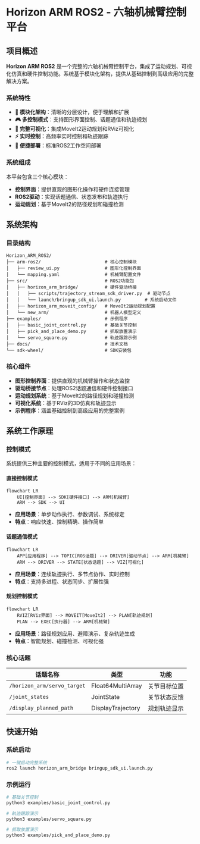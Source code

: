 # Horizon ARM ROS2 - 六轴机械臂控制平台

## 项目概述

**Horizon ARM ROS2** 是一个完整的六轴机械臂控制平台，集成了运动规划、可视化仿真和硬件控制功能。系统基于模块化架构，提供从基础控制到高级应用的完整解决方案。

### 系统特性

- **🔧 模块化架构**：清晰的分层设计，便于理解和扩展
- **🎮 多控制模式**：支持图形界面控制、话题通信和轨迹规划
- **🎨 完整可视化**：集成MoveIt2运动规划和RViz可视化
- **⚡ 实时控制**：高频率实时控制和轨迹跟踪
- **🚀 便捷部署**：标准ROS2工作空间部署

### 系统组成

本平台包含三个核心模块：
- **控制界面**：提供直观的图形化操作和硬件连接管理
- **ROS2驱动**：实现话题通信、状态发布和轨迹执行
- **运动规划**：基于MoveIt2的路径规划和碰撞检测

## 系统架构

### 目录结构

```
Horizon_ARM_ROS2/
├── arm-ros2/                        # 核心控制模块
│   ├── review_ui.py                 # 图形化控制界面
│   └── mapping.yaml                 # 机械臂配置文件
├── src/                             # ROS2功能包
│   ├── horizon_arm_bridge/          # 硬件驱动桥接
│   │   ├── scripts/trajectory_stream_sdk_driver.py  # 驱动节点
│   │   └── launch/bringup_sdk_ui.launch.py         # 系统启动文件
│   ├── horizon_arm_moveit_config/   # MoveIt2运动规划配置
│   └── new_arm/                     # 机器人模型定义
├── examples/                        # 示例程序
│   ├── basic_joint_control.py       # 基础关节控制
│   ├── pick_and_place_demo.py       # 抓取放置演示
│   └── servo_square.py              # 轨迹跟踪示例
├── docs/                            # 技术文档
└── sdk-wheel/                       # SDK安装包
```

### 核心组件

- **图形控制界面**：提供直观的机械臂操作和状态监控
- **驱动桥接节点**：处理ROS2话题通信和硬件控制接口
- **运动规划系统**：基于MoveIt2的路径规划和碰撞检测
- **可视化系统**：基于RViz的3D仿真和轨迹显示
- **示例程序**：涵盖基础控制到高级应用的完整案例

## 系统工作原理

### 控制模式

系统提供三种主要的控制模式，适用于不同的应用场景：

#### 直接控制模式
```mermaid
flowchart LR
    UI[控制界面] --> SDK[硬件接口] --> ARM[机械臂]
    ARM --> SDK --> UI
```
- **应用场景**：单步动作执行、参数调试、系统标定
- **特点**：响应快速、控制精确、操作简单

#### 话题通信模式
```mermaid
flowchart LR
    APP[应用程序] --> TOPIC[ROS话题] --> DRIVER[驱动节点] --> ARM[机械臂]
    ARM --> DRIVER --> STATE[状态话题] --> VIZ[可视化]
```
- **应用场景**：连续轨迹执行、多节点协作、实时控制
- **特点**：支持多进程、状态同步、扩展性强

#### 规划控制模式
```mermaid
flowchart LR
    RVIZ[RViz界面] --> MOVEIT[MoveIt2] --> PLAN[轨迹规划]
    PLAN --> EXEC[执行器] --> ARM[机械臂]
```
- **应用场景**：路径规划应用、避障演示、复杂轨迹生成
- **特点**：智能规划、碰撞检测、可视化强

### 核心话题

| 话题名称 | 类型 | 功能 |
|---------|------|------|
| `/horizon_arm/servo_target` | Float64MultiArray | 关节目标位置 |
| `/joint_states` | JointState | 关节状态反馈 |
| `/display_planned_path` | DisplayTrajectory | 规划轨迹显示 |

## 快速开始

### 系统启动
```bash
# 一键启动完整系统
ros2 launch horizon_arm_bridge bringup_sdk_ui.launch.py
```

### 示例运行
```bash
# 基础关节控制
python3 examples/basic_joint_control.py

# 轨迹跟踪演示
python3 examples/servo_square.py

# 抓取放置演示
python3 examples/pick_and_place_demo.py
```
